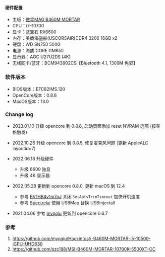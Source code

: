 #### 硬件配置

+ 主板：[微星MAG B460M MORTAR](https://cn.msi.com/Motherboard/MAG-B460M-MORTAR/Specification)
+ CPU：i7-10700
+ 显卡：蓝宝石 RX6600
+ 内存：美商海盗船(USCORSAIR)DDR4 3200 16GB x2
+ 硬盘：WD SN750 500G
+ 电源：海韵 CORE GM650
+ 显示器：AOC U27U2DS (4K)
+ 无线网卡/蓝牙：BCM943602CS【Bluetooth 4.1, 1300M 免驱】

### 软件版本

+ BIOS版本：E7C82IMS.120
+ OpenCore版本：0.8.8
+ MacOS版本：13.0

### Change log

+ 2023.01.10 升级 opencore 到 0.8.8, 启动页面添加 reset NVRAM 选项 (按空格触发)
+ 2022.10.26 升级 opencore 到 0.8.5, 修复麦克风问题 (更新 AppleALC layoutid=7)
+ 2022.06.18 升级硬件
  + 升级 6600 独显
  + 升级 4K 显示器

+ 2022.05.28 更新到 opencore 0.8.0, 更新 macOS 到 12.4
  + 参考 [BV1HB4y1m7nJ](https://www.bilibili.com/video/BV1HB4y1m7nJ) 关闭 `SetApfsTrimTimeout` 加快开机速度
  + 参考 [Spectrelai](https://github.com/Spectrelai/Hackintosh-B460M-MORTAR-WIFI) 使用 USBMap 替换 USBInjectall
+ 2021.04.06 参考 [myqqiu](https://github.com/myqqiu/Hackintosh-B460M-MORTAR-i5-10500-iGPU-UHD630) 更新到 opencore 0.6.7
### 参考

1. <https://github.com/myqqiu/Hackintosh-B460M-MORTAR-i5-10500-iGPU-UHD630>
2. <https://github.com/szc188/MSI-B460M-MORTAR-10700K-5500XT-OC>
